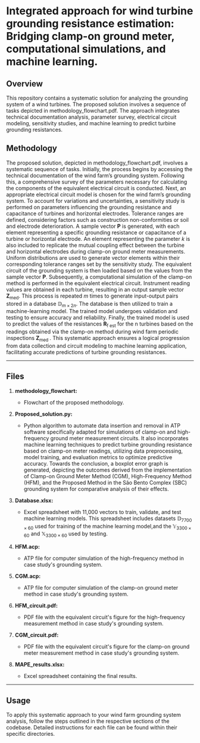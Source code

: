 # Integrated approach for wind turbine grounding resistance estimation: Bridging clamp-on ground meter, computational simulations, and machine learning.

## Overview
This repository contains a systematic solution for analyzing the grounding system of a wind turbines. The proposed solution involves a sequence of tasks depicted in methodology_flowchart.pdf. The approach integrates technical documentation analysis, parameter survey, electrical circuit modeling, sensitivity studies, and machine learning to predict turbine grounding resistances.

## Methodology

The proposed solution, depicted in methodology_flowchart.pdf, involves a systematic sequence of tasks. Initially, the process begins by accessing the technical documentation of the wind farm’s grounding system. Following this, a comprehensive survey of the parameters necessary for calculating the components of the equivalent electrical circuit is conducted. Next, an appropriate electrical circuit model is chosen for the wind farm’s grounding system. To account for variations and uncertainties, a sensitivity study is performed on parameters influencing the grounding resistance and capacitance of turbines and horizontal electrodes. Tolerance ranges are defined, considering factors such as construction non-conformities or soil and electrode deterioration. A sample vector $\textbf{P}$ is generated, with each element representing a specific grounding resistance or capacitance of a turbine or horizontal electrode. An element representing the parameter $k$ is also included to replicate the mutual coupling effect between the turbine and horizontal electrodes during clamp-on ground meter measurements. Uniform distributions are used to generate vector elements within their corresponding tolerance ranges set by the sensitivity study. The equivalent circuit of the grounding system is then loaded based on the values from the sample vector $\textbf{P}$. Subsequently, a computational simulation of the clamp-on method is performed in the equivalent electrical circuit. Instrument reading values are obtained in each turbine, resulting in an output sample vector **Z**<sub>med</sub>. This process is repeated $m$ times to generate input-output pairs stored in a database $\mathbb{D}_{m\times2n}$. The database is then utilized to train a machine-learning model. The trained model undergoes validation and testing to ensure accuracy and reliability. Finally, the trained model is used to predict the values of the resistances **R**<sub>f est</sub> for the n turbines based on the readings obtained via the clamp-on method during wind farm periodic inspections **Z**<sub>med </sub> . This systematic approach ensures a logical progression from data collection and circuit modeling to machine learning application, facilitating accurate predictions of turbine grounding resistances.

________________________________________________________________________________________________________________________

## Files

1. **methodology_flowchart:**
    - Flowchart of the proposed methodology.

2. **Proposed_solution.py:**
    - Python algorithm to automate data insertion and removal in ATP software specifically adapted for simulations of clamp-on and high-frequency ground meter measurement circuits. It also incorporates machine learning techniques to predict turbine grounding resistance based on clamp-on meter readings, utilizing data preprocessing, model training, and evaluation metrics to optimize predictive accuracy. Towards the conclusion, a boxplot error graph is generated, depicting the outcomes derived from the implementation of Clamp-on Ground Meter Method (CGM), High-Frequency Method (HFM), and the Proposed Method in the São Bento Complex (SBC) grounding system for comparative analysis of their effects.
   
3. **Database.xlsx:**
    - Excel spreadsheet with 11,000 vectors to train, validate, and test machine learning models. 
This spreadsheet includes datasets $\mathbb{D}_{7700\times60}$ used for training of the machine learning model,and the $\mathbb{Y}_{3300\times60}$ and $\mathbb{X}_{3300\times60}$ used by testing.
4. **HFM.acp:**
   - ATP file for computer simulation of the high-frequency method in case study's grounding system.

5. **CGM.acp:**
    - ATP file for computer simulation of the clamp-on ground meter method in case study's grounding system.

6. **HFM_circuit.pdf:**
   - PDF file with the equivalent circuit's figure for the high-frequency measurement method in case study's grounding system.

7. **CGM_circuit.pdf:**
   - PDF file with the equivalent circuit's figure for the clamp-on ground meter measurement method in case study's grounding system.

8. **MAPE_results.xlsx:**
   - Excel spreadsheet containing the final results. 


________________________________________________________________________________________________________________________

## Usage

To apply this systematic approach to your wind farm grounding system analysis, follow the steps outlined in the respective sections of the codebase. Detailed instructions for each file can be found within their specific directories.

